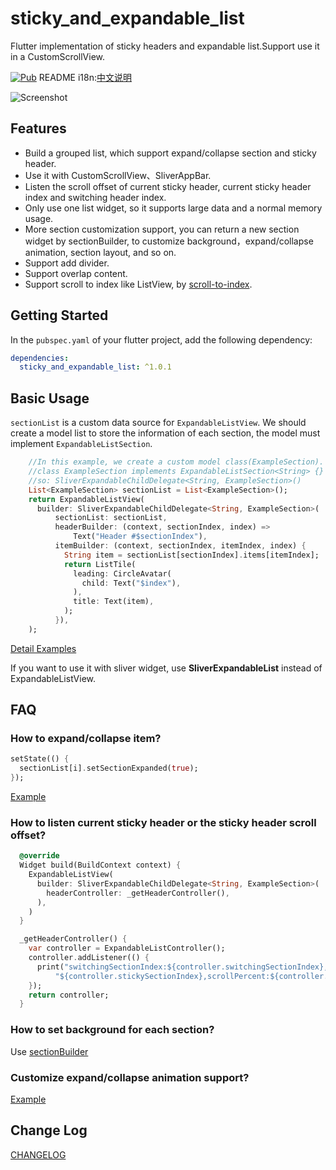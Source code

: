 # sticky_and_expandable_list
Flutter implementation of sticky headers and expandable list.Support use it in a CustomScrollView.

[![Pub](https://img.shields.io/pub/v/sticky_and_expandable_list.svg)](https://pub.dartlang.org/packages/sticky_and_expandable_list)
README i18n:[中文说明](https://github.com/tp7309/flutter_sticky_and_expandable_list/blob/master/README_zh_CN.md)

![Screenshot](https://raw.githubusercontent.com/tp7309/flutter_sticky_and_expandable_list/master/doc/images/sliverlist.gif)

## Features

- Build a grouped list, which support expand/collapse section and sticky header.
- Use it with CustomScrollView、SliverAppBar.
- Listen the scroll offset of current sticky header, current sticky header index and switching header index.
- Only use one list widget, so it supports large data and a normal memory usage.
- More section customization support, you can return a new section widget by sectionBuilder, to customize background，expand/collapse animation, section layout, and so on.
- Support add divider.
- Support overlap content.
- Support scroll to index like ListView, by [scroll-to-index](https://github.com/quire-io/scroll-to-index).

## Getting Started

In the `pubspec.yaml` of your flutter project, add the following dependency:

```yaml
dependencies:
  sticky_and_expandable_list: ^1.0.1
```

## Basic Usage
`sectionList` is a custom data source for `ExpandableListView`.
We should create a model list to store the information of each section, the model must implement `ExpandableListSection`.
```dart
    //In this example, we create a custom model class(ExampleSection).
    //class ExampleSection implements ExpandableListSection<String> {}
    //so: SliverExpandableChildDelegate<String, ExampleSection>()
    List<ExampleSection> sectionList = List<ExampleSection>();
    return ExpandableListView(
      builder: SliverExpandableChildDelegate<String, ExampleSection>(
          sectionList: sectionList,
          headerBuilder: (context, sectionIndex, index) =>
              Text("Header #$sectionIndex"),
          itemBuilder: (context, sectionIndex, itemIndex, index) {
            String item = sectionList[sectionIndex].items[itemIndex];
            return ListTile(
              leading: CircleAvatar(
                child: Text("$index"),
              ),
              title: Text(item),
            );
          }),
    );
```

[Detail Examples](https://github.com/tp7309/flutter_sticky_and_expandable_list/tree/master/example/lib)

If you want to use it with sliver widget, use **SliverExpandableList** instead of ExpandableListView.

## FAQ

### How to expand/collapse item?

```dart
setState(() {
  sectionList[i].setSectionExpanded(true);
});
```

[Example](https://github.com/tp7309/flutter_sticky_and_expandable_list/blob/master/example/lib/example_listview.dart)

### How to listen current sticky header or the sticky header scroll offset?

```dart
  @override
  Widget build(BuildContext context) {
    ExpandableListView(
      builder: SliverExpandableChildDelegate<String, ExampleSection>(
        headerController: _getHeaderController(),
      ),
    )
  }

  _getHeaderController() {
    var controller = ExpandableListController();
    controller.addListener(() {
      print("switchingSectionIndex:${controller.switchingSectionIndex}, stickySectionIndex:" +
          "${controller.stickySectionIndex},scrollPercent:${controller.percent}");
    });
    return controller;
  }
```

### How to set background for each section?

Use [sectionBuilder](https://github.com/tp7309/flutter_sticky_and_expandable_list/blob/master/example/lib/example_custom_section_animation.dart)

### Customize expand/collapse animation support?

[Example](https://github.com/tp7309/flutter_sticky_and_expandable_list/blob/master/example/lib/example_custom_section_animation.dart)

## Change Log

[CHANGELOG](https://github.com/tp7309/flutter_sticky_and_expandable_list/blob/master/CHANGELOG.md)
